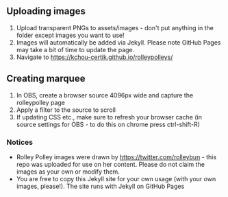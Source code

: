 ## Uploading images
1. Upload transparent PNGs to assets/images - don't put anything in the folder except images you want to use!
2. Images will automatically be added via Jekyll.  Please note GitHub Pages may take a bit of time to update the page. 
3. Navigate to https://kchou-certik.github.io/rolleypolleys/

## Creating marquee
1. In OBS, create a browser source 4096px wide and capture the rolleypolley page
2. Apply a filter to the source to scroll
3. If updating CSS etc., make sure to refresh your browser cache (in source settings for OBS - to do this on chrome press ctrl-shift-R)

### Notices
- Rolley Polley images were drawn by https://twitter.com/rolleybun - this repo was uploaded for use on her content. Please do not claim the images as your own or modify them.
- You are free to copy this Jekyll site for your own usage (with your own images, please!). The site runs with Jekyll on GitHub Pages
